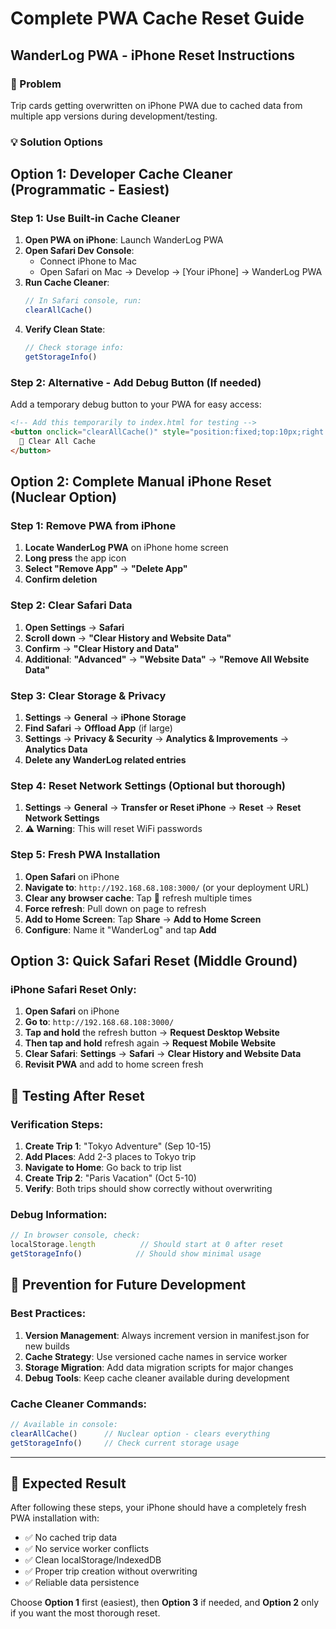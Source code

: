 # Complete PWA Cache Reset Guide
## WanderLog PWA - iPhone Reset Instructions

### 🎯 Problem
Trip cards getting overwritten on iPhone PWA due to cached data from multiple app versions during development/testing.

### 💡 Solution Options

## Option 1: Developer Cache Cleaner (Programmatic - Easiest)

### Step 1: Use Built-in Cache Cleaner
1. **Open PWA on iPhone**: Launch WanderLog PWA
2. **Open Safari Dev Console**: 
   - Connect iPhone to Mac
   - Open Safari on Mac → Develop → [Your iPhone] → WanderLog PWA
3. **Run Cache Cleaner**:
   ```javascript
   // In Safari console, run:
   clearAllCache()
   ```
4. **Verify Clean State**:
   ```javascript
   // Check storage info:
   getStorageInfo()
   ```

### Step 2: Alternative - Add Debug Button (If needed)
Add a temporary debug button to your PWA for easy access:
```html
<!-- Add this temporarily to index.html for testing -->
<button onclick="clearAllCache()" style="position:fixed;top:10px;right:10px;z-index:9999;background:red;color:white;padding:10px;border:none;border-radius:5px;">
  🧹 Clear All Cache
</button>
```

## Option 2: Complete Manual iPhone Reset (Nuclear Option)

### Step 1: Remove PWA from iPhone
1. **Locate WanderLog PWA** on iPhone home screen
2. **Long press** the app icon
3. **Select "Remove App"** → **"Delete App"**
4. **Confirm deletion**

### Step 2: Clear Safari Data
1. **Open Settings** → **Safari**
2. **Scroll down** → **"Clear History and Website Data"**
3. **Confirm** → **"Clear History and Data"**
4. **Additional**: **"Advanced"** → **"Website Data"** → **"Remove All Website Data"**

### Step 3: Clear Storage & Privacy
1. **Settings** → **General** → **iPhone Storage**
2. **Find Safari** → **Offload App** (if large)
3. **Settings** → **Privacy & Security** → **Analytics & Improvements** → **Analytics Data**
4. **Delete any WanderLog related entries**

### Step 4: Reset Network Settings (Optional but thorough)
1. **Settings** → **General** → **Transfer or Reset iPhone** → **Reset** → **Reset Network Settings**
2. **⚠️ Warning**: This will reset WiFi passwords

### Step 5: Fresh PWA Installation
1. **Open Safari** on iPhone
2. **Navigate to**: `http://192.168.68.108:3000/` (or your deployment URL)
3. **Clear any browser cache**: Tap **🔄** refresh multiple times
4. **Force refresh**: Pull down on page to refresh
5. **Add to Home Screen**: Tap **Share** → **Add to Home Screen**
6. **Configure**: Name it "WanderLog" and tap **Add**

## Option 3: Quick Safari Reset (Middle Ground)

### iPhone Safari Reset Only:
1. **Open Safari** on iPhone
2. **Go to**: `http://192.168.68.108:3000/`
3. **Tap and hold** the refresh button → **Request Desktop Website**
4. **Then tap and hold** refresh again → **Request Mobile Website**
5. **Clear Safari**: **Settings** → **Safari** → **Clear History and Website Data**
6. **Revisit PWA** and add to home screen fresh

## 🧪 Testing After Reset

### Verification Steps:
1. **Create Trip 1**: "Tokyo Adventure" (Sep 10-15)
2. **Add Places**: Add 2-3 places to Tokyo trip
3. **Navigate to Home**: Go back to trip list
4. **Create Trip 2**: "Paris Vacation" (Oct 5-10)  
5. **Verify**: Both trips should show correctly without overwriting

### Debug Information:
```javascript
// In browser console, check:
localStorage.length          // Should start at 0 after reset
getStorageInfo()            // Should show minimal usage
```

## 🚀 Prevention for Future Development

### Best Practices:
1. **Version Management**: Always increment version in manifest.json for new builds
2. **Cache Strategy**: Use versioned cache names in service worker
3. **Storage Migration**: Add data migration scripts for major changes
4. **Debug Tools**: Keep cache cleaner available during development

### Cache Cleaner Commands:
```javascript
// Available in console:
clearAllCache()      // Nuclear option - clears everything
getStorageInfo()     // Check current storage usage
```

---

## 📱 Expected Result
After following these steps, your iPhone should have a completely fresh PWA installation with:
- ✅ No cached trip data
- ✅ No service worker conflicts  
- ✅ Clean localStorage/IndexedDB
- ✅ Proper trip creation without overwriting
- ✅ Reliable data persistence

Choose **Option 1** first (easiest), then **Option 3** if needed, and **Option 2** only if you want the most thorough reset.
